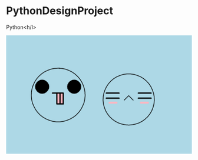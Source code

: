 # PythonDesignProject

<hl>Python<h/l>
 
<img src="https://github.com/Rionya/PythonDesignProject/blob/master/Project%20Pic.PNG">
